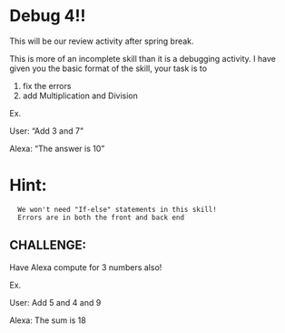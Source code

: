 # Debug 4!! 

This will be our review activity after spring break. 

This is more of an incomplete skill than it is a debugging activity. I have given you the basic format of the skill, your task is to
1. fix the errors 
2. add Multiplication and Division 

Ex. 

User: “Add 3 and 7”

Alexa: “The answer is 10”


# Hint:
      We won't need "If-else" statements in this skill! 
      Errors are in both the front and back end 

## CHALLENGE:

Have Alexa compute for 3 numbers also!

Ex. 

User: Add 5 and 4 and 9 

Alexa: The sum is 18
